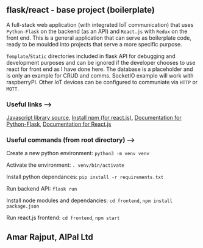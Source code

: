 ## flask/react - base project (boilerplate)


A full-stack web application (with integrated IoT communication) that uses `Python-Flask` on the backend (as an API) and `React.js` with `Redux` on the front end. This is a general application that can serve as boilerplate code, ready to be moulded into projects that serve a more specific purpose. 

`Template`/`Static` directories included in flask API for debugging and development purposes and can be ignored if the developer chooses to use react for front end as I have done here. The database is a placeholder and is only an example for CRUD and comms. SocketIO example will work with raspberryPI. Other IoT devices can be configured to communiate via `HTTP` or `MQTT`.


### Useful links -->

[Javascript library source](https://cdnjs.com/), [Install npm (for react.js)](https://docs.npmjs.com/downloading-and-installing-node-js-and-npm), [Documentation for Python-Flask](https://flask.palletsprojects.com/en/2.0.x/), [Documentation for React.js](https://reactjs.org/)


### Useful commands (from root directory) -->

Create a new python environment: `python3 -m venv venv`

Activate the environment: `. venv/bin/activate`

Install python dependances: `pip install -r requirements.txt`

Run backend API: `flask run`

Install node modules and dependancies: `cd frontend`, `npm install package.json`

Run react.js frontend: `cd frontend`, `npm start`


## Amar Rajput, AIPal Ltd
